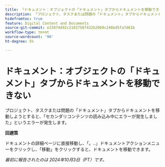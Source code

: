 ```yaml
---
title: 「ドキュメント：オブジェクトの「ドキュメント」タブからドキュメントを移動できない」
description: 「プロジェクト、タスクまたは問題の「ドキュメント」タブからドキュメントを移動しようとすると、次のエラーが発生します。セカンダリコンテンツの読み込み中にエラーが発生します」
hidefromtoc: true
feature: Digital Content and Documents
source-git-commit: e23074d92c2183758f432b2069c246bd5fa7d61b
workflow-type: tm+mt
source-wordcount: '90'
ht-degree: 5%

---
```


# ドキュメント：オブジェクトの「ドキュメント」タブからドキュメントを移動できない

プロジェクト、タスクまたは問題の「ドキュメント」タブからドキュメントを移動しようとすると、「セカンダリコンテンツの読み込み中にエラーが発生しました」というエラーが発生します。

**回避策**

ドキュメントの詳細ページに直接移動し、「。..」ドキュメントアクションメニューをクリックし、「移動」をクリックすると、ドキュメントを移動できます。

_最初に報告されたのは 2024年10月3日（PT）です。_
